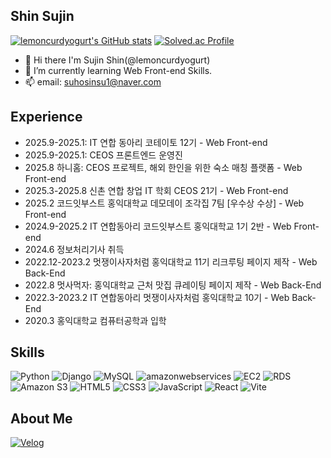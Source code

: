 <!--

- 🔭 I’m currently working on ...
- 🌱 I’m currently learning ...
- 👯 I’m looking to collaborate on ...
- 🤔 I’m looking for help with ...
- 💬 Ask me about ...
- 📫 How to reach me: ...
- 😄 Pronouns: ...
- ⚡ Fun fact: ...
-->
## Shin Sujin

[![lemoncurdyogurt's GitHub stats](https://github-readme-stats.vercel.app/api?username=lemoncurdyogurt&theme=github_dark&show_icons=true&hide=issues)](https://github.com/anuraghazra/github-readme-stats)
[![Solved.ac Profile](http://mazassumnida.wtf/api/generate_badge?boj=suhosinsu1)](https://solved.ac/suhosinsu1)

- 👋 Hi there I'm Sujin Shin(@lemoncurdyogurt)
- 🌱 I’m currently learning Web Front-end Skills.
- 📫 email: suhosinsu1@naver.com

## Experience
* 2025.9-2025.1: IT 연합 동아리 코테이토 12기 - Web Front-end
* 2025.9-2025.1: CEOS 프론트엔드 운영진
* 2025.8 하니홈: CEOS 프로젝트, 해외 한인을 위한 숙소 매칭 플랫폼 - Web Front-end
* 2025.3-2025.8 신촌 연합 창업 IT 학회 CEOS 21기 - Web Front-end
* 2025.2 코드잇부스트 홍익대학교 데모데이 조각집 7팀 [우수상 수상] - Web Front-end
* 2024.9-2025.2 IT 연합동아리 코드잇부스트 홍익대학교 1기 2반 - Web Front-end
* 2024.6 정보처리기사 취득
* 2022.12-2023.2 멋쟁이사자처럼 홍익대학교 11기 리크루팅 페이지 제작 - Web Back-End
* 2022.8 멋사먹자: 홍익대학교 근처 맛집 큐레이팅 페이지 제작 - Web Back-End
* 2022.3-2023.2 IT 연합동아리 멋쟁이사자처럼 홍익대학교 10기 - Web Back-End
* 2020.3 홍익대학교 컴퓨터공학과 입학
## Skills
![Python](https://img.shields.io/badge/Python-3776AB.svg?&style=for-the-badge&logo=Python&logoColor=white)
![Django](https://img.shields.io/badge/Django-092E20.svg?&style=for-the-badge&logo=Django&logoColor=white)
![MySQL](https://img.shields.io/badge/MySQL-4479A1.svg?&style=for-the-badge&logo=MySQL&logoColor=white)
![amazonwebservices](https://img.shields.io/badge/amazonwebservices-232F3E.svg?&style=for-the-badge&logo=amazonwebservices&logoColor=white)
![EC2](https://img.shields.io/badge/EC2-FF9900.svg?&style=for-the-badge&logo=amazonec2&logoColor=white)
![RDS](https://img.shields.io/badge/RDS-527FFF.svg?&style=for-the-badge&logo=amazonrds&logoColor=white)
![Amazon S3](https://img.shields.io/badge/AmazonS3-569A31.svg?&style=for-the-badge&logo=amazons3&logoColor=white)
![HTML5](https://img.shields.io/badge/HTML5-E34F26.svg?&style=for-the-badge&logo=HTML5&logoColor=white)
![CSS3](https://img.shields.io/badge/CSS3-1572B6.svg?&style=for-the-badge&logo=CSS3&logoColor=white)
![JavaScript](https://img.shields.io/badge/JavaScript-F7DF1E.svg?&style=for-the-badge&logo=JavaScript&logoColor=white)
![React](https://img.shields.io/badge/React-61DAFB.svg?&style=for-the-badge&logo=React&logoColor=white)
![Vite](https://img.shields.io/badge/Vite-646CFF.svg?&style=for-the-badge&logo=Vite&logoColor=white)

## About Me
[![Velog](https://img.shields.io/badge/Velog-20C997.svg?&style=for-the-badge&logo=Velog&logoColor=white&link=https://velog.io/@lemoncurdyogurt/posts/)](https://velog.io/@lemoncurdyogurt/posts)



